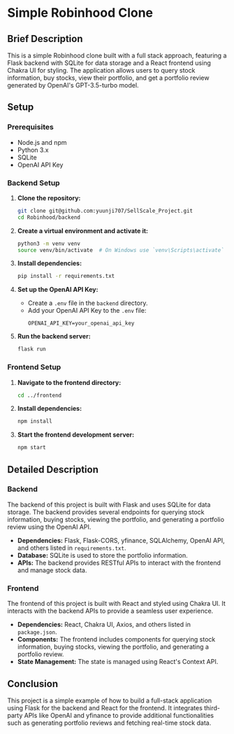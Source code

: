 # Simple Robinhood Clone

## Brief Description

This is a simple Robinhood clone built with a full stack approach, featuring a Flask backend with SQLite for data storage and a React frontend using Chakra UI for styling. The application allows users to query stock information, buy stocks, view their portfolio, and get a portfolio review generated by OpenAI's GPT-3.5-turbo model.

## Setup

### Prerequisites

- Node.js and npm
- Python 3.x
- SQLite
- OpenAI API Key

### Backend Setup

1. **Clone the repository:**

   ```bash
   git clone git@github.com:yuunji707/SellScale_Project.git
   cd Robinhood/backend
   ```

2. **Create a virtual environment and activate it:**

   ```bash
   python3 -m venv venv
   source venv/bin/activate  # On Windows use `venv\Scripts\activate`
   ```

3. **Install dependencies:**

   ```bash
   pip install -r requirements.txt
   ```

4. **Set up the OpenAI API Key:**

   - Create a `.env` file in the `backend` directory.
   - Add your OpenAI API Key to the `.env` file:
     ```env
     OPENAI_API_KEY=your_openai_api_key
     ```

5. **Run the backend server:**

   ```bash
   flask run
   ```

### Frontend Setup

1. **Navigate to the frontend directory:**

   ```bash
   cd ../frontend
   ```

2. **Install dependencies:**

   ```bash
   npm install
   ```

3. **Start the frontend development server:**

   ```bash
   npm start
   ```

## Detailed Description

### Backend

The backend of this project is built with Flask and uses SQLite for data storage. The backend provides several endpoints for querying stock information, buying stocks, viewing the portfolio, and generating a portfolio review using the OpenAI API.

- **Dependencies:** Flask, Flask-CORS, yfinance, SQLAlchemy, OpenAI API, and others listed in `requirements.txt`.
- **Database:** SQLite is used to store the portfolio information.
- **APIs:** The backend provides RESTful APIs to interact with the frontend and manage stock data.

### Frontend

The frontend of this project is built with React and styled using Chakra UI. It interacts with the backend APIs to provide a seamless user experience.

- **Dependencies:** React, Chakra UI, Axios, and others listed in `package.json`.
- **Components:** The frontend includes components for querying stock information, buying stocks, viewing the portfolio, and generating a portfolio review.
- **State Management:** The state is managed using React's Context API.

## Conclusion

This project is a simple example of how to build a full-stack application using Flask for the backend and React for the frontend. It integrates third-party APIs like OpenAI and yfinance to provide additional functionalities such as generating portfolio reviews and fetching real-time stock data.
